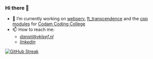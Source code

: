 ### Hi there 👋



- 🔭 I’m currently working on [webserv](https://github.com/dvan-kle/webserv), [ft_transcendence](https://github.com/tde-brui/transcendence) and the [cpp modules](https://github.com/dvan-kle/cpp) for [Codam Coding College](https://www.codam.nl/)
- 📫 How to reach me:
     -  [_daniel@vkleef.nl_](mailto:daniel@vkleef.nl)
     -  [_linkedin_](www.linkedin.com/in/daniël-van-kleef-423b921b9)

[![GitHub Streak](https://streak-stats.demolab.com/?user=dvan-kle)](https://git.io/streak-stats)


